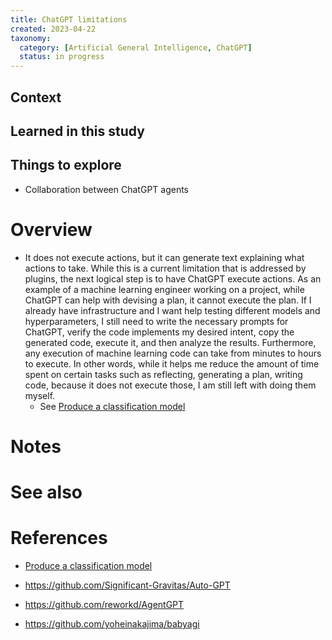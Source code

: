 ```yaml
---
title: ChatGPT limitations
created: 2023-04-22
taxonomy:
  category: [Artificial General Intelligence, ChatGPT]
  status: in progress
---
```


## Context

## Learned in this study

## Things to explore
* Collaboration between ChatGPT agents

# Overview
* It does not execute actions, but it can generate text explaining what actions to take. While this is a current limitation that is addressed by plugins, the next logical step is to have ChatGPT execute actions. As an example of a machine learning engineer working on a project, while ChatGPT can help with devising a plan, it cannot execute the plan. If I already have infrastructure and I want help testing different models and hyperparameters, I still need to write the necessary prompts for ChatGPT, verify the code implements my desired intent, copy the generated code, execute it, and then analyze the results. Furthermore, any execution of machine learning code can take from minutes to hours to execute. In other words, while it helps me reduce the amount of time spent on certain tasks such as reflecting, generating a plan, writing code, because it does not execute those, I am still left with doing them myself.
  * See [Produce a classification model](../produce-a-classification-model/article.md)


# Notes

# See also

# References
* [Produce a classification model](../produce-a-classification-model/article.md)

* https://github.com/Significant-Gravitas/Auto-GPT
* https://github.com/reworkd/AgentGPT
* https://github.com/yoheinakajima/babyagi
